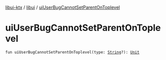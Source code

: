 [libui-ktx](../index.md) / [libui](index.md) / [uiUserBugCannotSetParentOnToplevel](./ui-user-bug-cannot-set-parent-on-toplevel.md)

# uiUserBugCannotSetParentOnToplevel

`fun uiUserBugCannotSetParentOnToplevel(type: `[`String`](https://kotlinlang.org/api/latest/jvm/stdlib/kotlin/-string/index.html)`?): `[`Unit`](https://kotlinlang.org/api/latest/jvm/stdlib/kotlin/-unit/index.html)